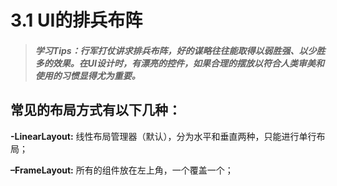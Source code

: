# 3.1 UI的排兵布阵

>##### 学习Tips：行军打仗讲求排兵布阵，好的谋略往往能取得以弱胜强、以少胜多的效果。在UI设计时，有漂亮的控件，如果合理的摆放以符合人类审美和使用的习惯显得尤为重要。

## 常见的布局方式有以下几种：

**-LinearLayout:** 线性布局管理器（默认），分为水平和垂直两种，只能进行单行布局；

**–FrameLayout:** 所有的组件放在左上角，一个覆盖一个； 